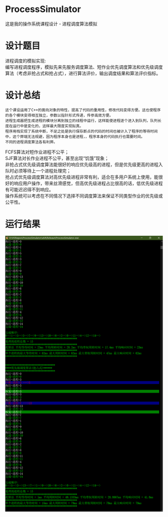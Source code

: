 # ProcessSimulator
这是我的操作系统课程设计 - 进程调度算法模拟   

# 设计题目
进程调度的模拟实现:  
编写进程调度程序，模拟先来先服务调度算法、短作业优先调度算法和优先级调度算法（考虑非抢占式和抢占式），进行算法评价，输出调度结果和算法评价指标。

# 设计总结
	这个课设运用了C++的面向对象的特性，提高了代码的重用性，修改代码变得方便。这也使程序的各个模块变得相互独立，参数以指针形式传递，传参高效方便。  
	进程生成器把生成进程的模块分离到独立的线程中运行，这样能使进程逐个进入到队列，队列长度在运行中是变化的，这样最大限度实现拟真。  
	程序用栈实现了系统中断，不足之处是执行保存断点的代码的时间也被计入了程序的等待时间中，这个弊端无法规避，因为程序本身也是进程，，程序本身的代码执行也需要时间。  
	不同的进程调度算法各有利弊。  
  FCFS算法对短作业进程不公平；  
  SJF算法对长作业进程不公平，甚至出现“饥饿”现象；  
  非抢占式优先级调度算法能很好的响应优先级高的进程，但是优先级更高的进程入队时必须等待上一个进程处理完；  
  抢占式优先级调度算法对高优先级进程非常有利，适合在多用户系统上使用，能很好的响应用户操作，带来丝滑感觉，但高优先级进程占比很高的话，低优先级进程有可能迟迟得不到响应。  
  操作系统可以考虑在不同情况下选择不同调度算法来保证不同类型作业的优先级或公平性。  

# 运行结果
![Image text](https://raw.githubusercontent.com/PowerShellA/ProcessSimulator/master/image/22.PNG)  
